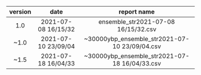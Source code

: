 |version|date|report name|
|:---:|:---:|:---:|
|1.0|2021-07-08 16/15/32|ensemble_str2021-07-08 16/15/32.csv|
|~1.0|2021-07-10 23/09/04|~30000ybp_ensemble_str2021-07-10 23/09/04.csv|
|~1.5|2021-07-18 16/04/33|~30000ybp_ensemble_str2021-07-18 16/04/33.csv|
